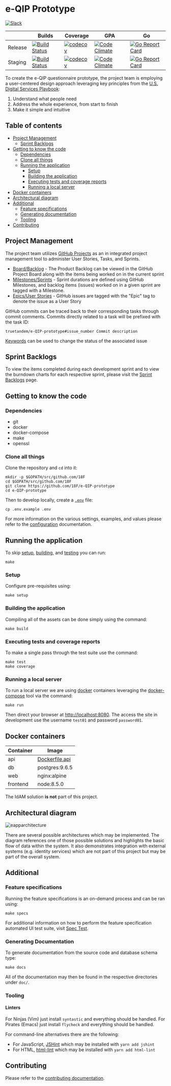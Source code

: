 # e-QIP Prototype

[![Slack][badge_chat]][1]

|         | Builds                             | Coverage                        | GPA                                | Go                                              |
| ------- | ---------------------------------- | ------------------------------- | ---------------------------------- | ----------------------------------------------- |
| Release | [![Build Status][badge_ci_18f]][2] | [![codecov][badge_cov_18f]][24] | [![Code Climate][badge_cc_18f]][3] | [![Go Report Card][badge_goreportcard_18f]][22] |
| Staging | [![Build Status][badge_ci_tt]][5]  | [![codecov][badge_cov_tt]][25]  | [![Code Climate][badge_cc_tt]][6]  | [![Go Report Card][badge_goreportcard_tt]][23]  |

To create the e-QIP questionnaire prototype, the project team is employing a user-centered design approach leveraging key principles from the [U.S. Digital Services Playbook][8]:

1. Understand what people need
2. Address the whole experience, from start to finish
3. Make it simple and intuitive

## Table of contents

 - [Project Management](#project-management)
    - [Sprint Backlogs](#sprint-backlogs)
 - [Getting to know the code](#getting-to-know-the-code)
    - [Dependencies](#dependencies)
    - [Clone all things](#clone-all-things)
    - [Running the application](#running-the-application)
       - [Setup](#setup)
       - [Building the application](#building-the-application)
       - [Executing tests and coverage reports](#executing-tests-and-coverage-reports)
       - [Running a local server](#running-a-local-server)
 - [Docker containers](#docker-containers)
 - [Architectural diagram](#architectural-diagram)
 - [Additional](#additional)
    - [Feature specifications](#feature-specifications)
    - [Generating documentation](#generating-documentation)
    - [Tooling](#tooling)
 - [Contributing](#contributing)

## Project Management

The project team utilizes [GitHub Projects][9] as an in integrated project management tool to administer User Stories, Tasks, and Sprints.

 - [Board/Backlog][10] - The Product Backlog can be viewed in the GitHub Project Board along with the items being worked on in the current sprint
 - [Milestones/Sprints][11] - Sprint durations are defined using GitHub Milestones, and backlog items (issues) worked on in a given sprint are tagged with a Milestone.
 - [Epics/User Stories][12] - GitHub issues are tagged with the "Epic" tag to denote the issue as a User Story

GitHub commits can be traced back to their corresponding tasks through commit comments.  Commits directly related to a task will be prefixed with the task ID:

```
truetandem/e-QIP-prototype#issue_number Commit description
```

[Keywords][13] can be used to change the status of the associated issue

## Sprint Backlogs
To view the items completed during each development sprint and to view the burndown charts for each respective sprint, please visit the [Sprint Backlogs][26] page.

## Getting to know the code

### Dependencies

 - git
 - docker
 - docker-compose
 - make
 - openssl

### Clone all things

Clone the repository and `cd` into it:

```shell
mkdir -p $GOPATH/src/github.com/18F
cd $GOPATH/src/github.com/18F
git clone https://github.com/18F/e-QIP-prototype
cd e-QIP-prototype
```

Then to develop locally, create a [`.env`](.env.example) file:

```shell
cp .env.example .env
```

For more information on the various settings, examples, and values please refer to the [configuration](CONFIGURATION.md) documentation.


## Running the application

To skip [setup](#setup), [building](#building-the-application), and [testing](#executing-tests-and-coverage-reports) you can run:

``` shell
make
```

### Setup

Configure pre-requisites using:

```shell
make setup
```

### Building the application

Compiling all of the assets can be done simply using the command:

```shell
make build
```

### Executing tests and coverage reports

To make a single pass through the test suite use the command:

```shell
make test
make coverage
```

### Running a local server

To run a local server we are using [docker][21] containers leveraging the [docker-compose][20] tool via the command:

```shell
make run
```

Then direct your browser at [http://localhost:8080](http://localhost:8080). The access the site in development use the username `test01` and password `password01`.

## Docker containers

| Container | Image               |
| --------  | ------------------- |
| api       | [Dockerfile.api](Dockerfile.api) |
| db        | postgres:9.6.5      |
| web       | nginx:alpine        |
| frontend  | node:8.5.0          |

The IdAM solution **is not** part of this project.

## Architectural diagram

![eapparchitecture](https://user-images.githubusercontent.com/12962390/37600234-1ecdb4ba-2b5d-11e8-99b3-a07f46aef611.png)

There are several possible architectures which may be implemented. The diagram references one of those possible solutions and highlights the basic flow of data within the system. It also demonstrates integration with external systems (e.g. identity services) which are not part of this project but may be part of the overall system.


## Additional

### Feature specifications

Running the feature specifications is an on-demand process and can be ran using:

```shell
make specs
```

For additional information on how to perform the feature specification automated UI test suite, visit [Spec Test][27].

### Generating Documentation

To generate documentation from the source code and database schema type:

```shell
make docs
```

All of the documentation may then be found in the respective directories under `doc/`.

### Tooling

#### Linters

For Ninjas (Vim) just install `syntastic` and everything should be handled.
For Pirates (Emacs) just install `flycheck` and everything should be handled.

For command-line alternatives there are the following:
 - For JavaScript, [JSHint][14] which may be installed with `yarn add jshint`
 - For HTML, [html-lint][15] which may be installed with `yarn add html-lint`


## Contributing

Please refer to the [contributing documentation][18].


[badge_chat]: https://img.shields.io/badge/chat-slack-green.svg
[badge_ci_18f]: https://circleci.com/gh/18F/e-QIP-prototype.svg?style=shield
[badge_cc_18f]: https://codeclimate.com/github/18F/e-QIP-prototype/badges/gpa.svg
[badge_cov_18f]: https://codecov.io/gh/18F/e-QIP-prototype/branch/master/graph/badge.svg
[badge_goreportcard_18f]: https://goreportcard.com/badge/github.com/18F/e-QIP-prototype
[badge_ci_tt]: https://circleci.com/gh/truetandem/e-QIP-prototype.svg?style=shield
[badge_cc_tt]: https://codeclimate.com/github/truetandem/e-QIP-prototype/badges/gpa.svg
[badge_cov_tt]: https://codecov.io/gh/truetandem/e-QIP-prototype/branch/master/graph/badge.svg
[badge_goreportcard_tt]: https://goreportcard.com/badge/github.com/truetandem/e-QIP-prototype
[1]: https://gsa-tts.slack.com/messages/acq-e-qip-vendor
[2]: https://circleci.com/gh/18F/e-QIP-prototype
[3]: https://codeclimate.com/github/18F/e-QIP-prototype
[4]: https://continua11y.18f.gov/18F/e-QIP-prototype
[5]: https://circleci.com/gh/truetandem/e-QIP-prototype
[6]: https://codeclimate.com/github/truetandem/e-QIP-prototype
[7]: https://continua11y.18f.gov/truetandem/e-QIP-prototype
[8]: https://playbook.cio.gov/#plays_index_anchor
[9]: https://help.github.com/articles/tracking-the-progress-of-your-work-with-projects
[10]: https://github.com/truetandem/e-QIP-prototype/projects/1?fullscreen=true
[11]: https://github.com/truetandem/e-QIP-prototype/milestones
[12]: https://github.com/truetandem/e-QIP-prototype/labels/Epic
[13]: https://help.github.com/articles/closing-issues-via-commit-messages/
[14]: http://jshint.com
[15]: https://github.com/curtisj44/HTML-Lint
[16]: https://www.npmjs.com
[17]: https://github.com/Masterminds/glide
[18]: CONTRIBUTING.md
[19]: https://yarnpkg.com
[20]: https://docs.docker.com/compose
[21]: https://docker.com
[22]: https://goreportcard.com/report/github.com/18F/e-QIP-prototype
[23]: https://goreportcard.com/report/github.com/truetandem/e-QIP-prototype
[24]: https://codecov.io/gh/18F/e-QIP-prototype
[25]: https://codecov.io/gh/truetandem/e-QIP-prototype
[26]: SPRINTS.MD
[27]: SPECTEST.MD
